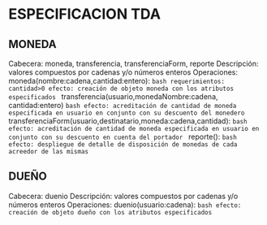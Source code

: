 # ESPECIFICACION TDA
## MONEDA

Cabecera: moneda, transferencia, transferenciaForm, reporte
Descripción: valores compuestos por cadenas y/o números enteros
Operaciones: 
	moneda(nombre:cadena,cantidad:entero):
	```bash
		requerimientos: cantidad>0
		efecto: creación de objeto moneda con los atributos especificados
	```
	transferencia(usuario,monedaNombre:cadena, cantidad:entero)
	```bash
		efecto: acreditación de cantidad de moneda especificada en usuario en conjunto con su descuento del monedero 	
	```
	transferenciaForm(usuario,destinatario,moneda:cadena,cantidad):
		```bash
		efecto: acreditación de cantidad de moneda especificada en usuario en conjunto con su descuento en cuenta del portador
			```
	reporte():
	```bash
		efecto: despliegue de detalle de disposición de monedas de cada acreedor de las mismas
	```

## DUEÑO

Cabecera: duenio
Descripción: valores compuestos por cadenas y/o números enteros
Operaciones: 
	duenio(usuario:cadena): 
	```bash
		efecto: creación de objeto dueño con los atributos especificados
	```
